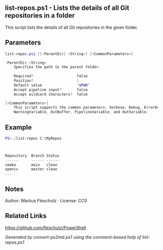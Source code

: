 ## list-repos.ps1 - Lists the details of all Git repositories in a folder

This script lists the details of all Git repositories in the given folder.

## Parameters
```powershell
list-repos.ps1 [[-ParentDir] <String>] [<CommonParameters>]

-ParentDir <String>
    Specifies the path to the parent folder.
    
    Required?                    false
    Position?                    1
    Default value                "$PWD"
    Accept pipeline input?       false
    Accept wildcard characters?  false

[<CommonParameters>]
    This script supports the common parameters: Verbose, Debug, ErrorAction, ErrorVariable, WarningAction, 
    WarningVariable, OutBuffer, PipelineVariable, and OutVariable.
```

## Example
```powershell
PS>./list-repos C:\MyRepos



Repository  Branch Status
------      ------ ------
cmake       main   clean
opencv      master clean
...
```

## Notes
Author: Markus Fleschutz · License: CC0

## Related Links
https://github.com/fleschutz/PowerShell

*Generated by convert-ps2md.ps1 using the comment-based help of list-repos.ps1*
